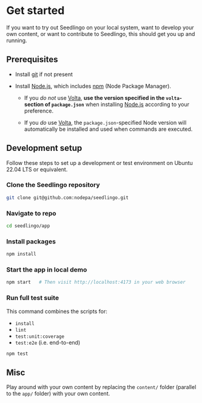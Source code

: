 ---
---

# Get started

If you want to try out Seedlingo on your local system,
want to develop your own content,
or want to contribute to Seedlingo,
this should get you up and running.

## Prerequisites

- Install [git](https://git-scm.com) if not present
- Install [Node.js](https://nodejs.org), which includes
  [npm](https://www.npmjs.com/get-npm) (Node Package Manager).

  - If you *do not* use [Volta](https://volta.sh/),
    **use the version specified in the `volta`-section of `package.json`**
    when installing [Node.js](https://nodejs.org) according to your preference.

  - If you *do* use [Volta](https://volta.sh/),
    the `package.json`-specified Node version
    will automatically be installed and used
    when commands are executed.

## Development setup

Follow these steps to set up a development or test environment
on Ubuntu 22.04 LTS or equivalent.

### Clone the Seedlingo repository

```sh
git clone git@github.com:nodepa/seedlingo.git
```

### Navigate to repo

```sh
cd seedlingo/app
```

### Install packages

```sh
npm install
```

### Start the app in local demo

```sh
npm start   # Then visit http://localhost:4173 in your web browser
```

### Run full test suite

This command combines the scripts for:

- `install`
- `lint`
- `test:unit:coverage`
- `test:e2e` (i.e. end-to-end)


```sh
npm test
```

## Misc

Play around with your own content
by replacing the `content/` folder (parallel to the `app/` folder)
with your own content.
